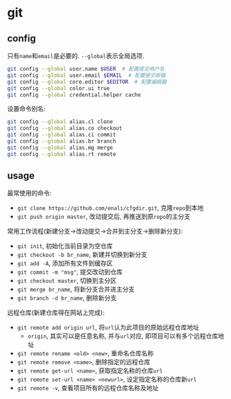 # git

## config

只有`name`和`email`是必要的. `--global`表示全局选项.

```sh
git config --global user.name $USER  # 配置提交用户名
git config --global user.email $EMAIL  # 配置提交邮箱
git config --global core.editor $EDITOR  # 配置编辑器
git config --global color.ui true
git config --global credential.helper cache
```

设置命令别名:
```sh
git config --global alias.cl clone
git config --global alias.co checkout
git config --global alias.ci commit
git config --global alias.br branch
git config --global alias.mg merge
git config --global alias.rt remote
```

## usage

最常使用的命令:
* `git clone https://github.com/enali/cfgdir.git`, 克隆`repo`到本地
* `git push origin master`, 改动提交后, 再推送到原`repo`的主分支

常用工作流程(新建分支->改动提交->合并到主分支->删除新分支):
* `git init`, 初始化当前目录为空仓库
* `git checkout -b br_name`, 新建并切换到新分支
* `git add -A`, 添加所有文件到缓存区
* `git commit -m "msg"`, 提交改动到仓库
* `git checkout master`, 切换到主分区
* `git merge br_name`, 将新分支合并进主分支
* `git branch -d br_name`, 删除新分支

远程仓库(新建仓库得在网站上完成):
* `git remote add origin url`, 将`url`认为此项目的原始远程仓库地址
  * `origin`, 其实可以是任意名称, 并与`url`对应, 即项目可以有多个远程仓库地址
* `git remote rename <old> <new>`, 重命名仓库名称
* `git remote remove <name>`, 删除指定的远程仓库
* `git remote get-url <name>`, 获取指定名称的仓库`url`
* `git remote set-url <name> <newurl>`, 设定指定名称的仓库新`url`
* `git remote -v`, 查看项目所有的远程仓库名称及地址

